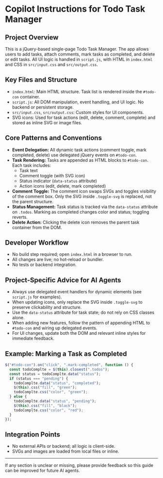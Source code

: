 # Copilot Instructions for Todo Task Manager

## Project Overview

This is a jQuery-based single-page Todo Task Manager. The app allows users to add tasks, attach comments, mark tasks as completed, and delete or edit tasks. All UI logic is handled in `script.js`, with HTML in `index.html` and CSS in `src/input.css` and `src/output.css`.

## Key Files and Structure

- `index.html`: Main HTML structure. Task list is rendered inside the `#todo-con` container.
- `script.js`: All DOM manipulation, event handling, and UI logic. No backend or persistent storage.
- `src/input.css`, `src/output.css`: Custom styles for UI components.
- SVG icons: Used for task actions (edit, delete, comment, complete) and stored as inline SVG or image files.

## Core Patterns and Conventions

- **Event Delegation:** All dynamic task actions (comment toggle, mark completed, delete) use delegated jQuery events on `#todo-con`.
- **Task Rendering:** Tasks are appended as HTML blocks to `#todo-con`. Each task includes:
  - Task text
  - Comment toggle (with SVG icon)
  - Status indicator (`data-status` attribute)
  - Action icons (edit, delete, mark completed)
- **Comment Toggle:** The comment icon swaps SVGs and toggles visibility of the comment box. Only the SVG inside `.toggle-svg` is replaced, not the parent structure.
- **Status Management:** Task status is tracked via the `data-status` attribute on `.todos`. Marking as completed changes color and status; toggling reverts.
- **Delete Action:** Clicking the delete icon removes the parent task container from the DOM.

## Developer Workflow

- No build step required; open `index.html` in a browser to run.
- All changes are live; no hot-reload or bundler.
- No tests or backend integration.

## Project-Specific Advice for AI Agents

- Always use delegated event handlers for dynamic elements (see `script.js` for examples).
- When updating icons, only replace the SVG inside `.toggle-svg` to preserve clickability and structure.
- Use the `data-status` attribute for task state; do not rely on CSS classes alone.
- When adding new features, follow the pattern of appending HTML to `#todo-con` and wiring up delegated events.
- For UI changes, update both the DOM and relevant inline styles for immediate feedback.

## Example: Marking a Task as Completed

```javascript
$("#todo-con").on("click", ".mark-completed", function () {
  const todoComplte = $(this).closest(".todos");
  const status = todoComplte.data("status");
  if (status === "pending") {
    todoComplte.data("status", "completed");
    $(this).css("fill", "green");
    todoComplte.css("color", "green");
  } else {
    todoComplte.data("status", "pending");
    $(this).css("fill", "black");
    todoComplte.css("color", "red");
  }
});
```

## Integration Points

- No external APIs or backend; all logic is client-side.
- SVGs and images are loaded from local files or inline.

---

If any section is unclear or missing, please provide feedback so this guide can be improved for future AI agents.
